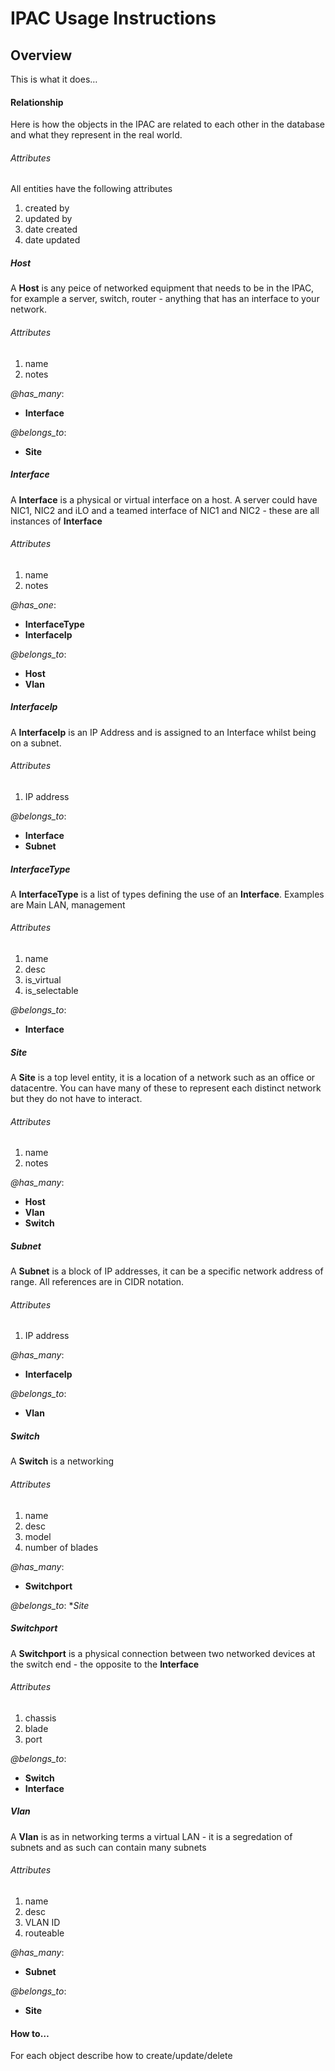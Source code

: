 IPAC Usage Instructions
====


Overview
-------


This is what it does…


#### Relationship


Here is how the objects in the IPAC are related to each other in the database and what they represent in the real world.

###### Attributes

All entities have the following attributes

1. created by
2. updated by
3. date created
4. date updated

##### Host

A **Host** is any peice of networked equipment that needs to be in the IPAC, for example a server, switch, router - anything that has an interface to your network.

###### Attributes

1. name
2. notes


*@has_many*:
* **Interface**

*@belongs_to*:
* **Site**


##### Interface

A **Interface** is a physical or virtual interface on a host. A server could have NIC1, NIC2 and iLO and a teamed interface of NIC1 and NIC2 - these are all instances of **Interface**

###### Attributes

1. name
2. notes


*@has_one*:
* **InterfaceType**
* **InterfaceIp**

*@belongs_to*:
* **Host**
* **Vlan**


##### InterfaceIp

A **InterfaceIp** is an IP Address and is assigned to an Interface whilst being on a subnet.

###### Attributes

1. IP address

*@belongs_to*:
* **Interface**
* **Subnet**

##### InterfaceType

A **InterfaceType** is a list of types defining the use of an **Interface**. Examples are Main LAN, management

###### Attributes

1. name
2. desc
3. is_virtual
4. is_selectable

*@belongs_to*:
* **Interface**


##### Site

A **Site** is a top level entity, it is a location of a network such as an office or datacentre. You can have many of these to represent each distinct network but they do not have to interact.

###### Attributes

1. name
2. notes

*@has_many*:
* **Host**
* **Vlan**
* **Switch**


##### Subnet

A **Subnet** is a block of IP addresses, it can be a specific network address of range. All references are in CIDR notation.

###### Attributes

1. IP address

*@has_many*:
* **InterfaceIp**

*@belongs_to*:
* **Vlan**

##### Switch

A **Switch** is a networking 

###### Attributes

1. name
2. desc
3. model
4. number of blades

*@has_many*:
* **Switchport**

*@belongs_to*:
**Site*

##### Switchport

A **Switchport** is a physical connection between two networked devices at the switch end - the opposite to the **Interface**

###### Attributes

1. chassis
2. blade
3. port

*@belongs_to*:
* **Switch**
* **Interface**


##### Vlan

A **Vlan** is as in networking terms a virtual LAN - it is a segredation of subnets and as such can contain many subnets

###### Attributes

1. name
2. desc
3. VLAN ID
4. routeable

*@has_many*:
* **Subnet**

*@belongs_to*:
* **Site**

#### How to…

For each object describe how to create/update/delete

